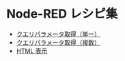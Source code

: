 # Node-RED レシピ集

- [クエリパラメータ取得（単一）](https://github.com/Daiki-Kawanuma/nodered-recipes/tree/master/get-query-parameter)
- [クエリパラメータ取得（複数）](https://github.com/Daiki-Kawanuma/nodered-recipes/tree/master/get-query-parameters)
- [HTML 表示](https://github.com/Daiki-Kawanuma/nodered-recipes/tree/master/show-html)
